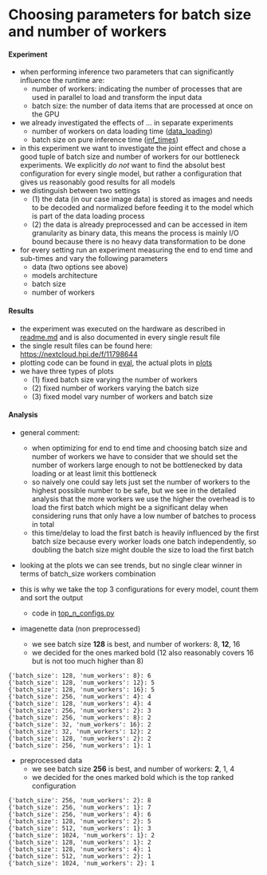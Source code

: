 # Choosing parameters for batch size and number of workers

#### Experiment

- when performing inference two parameters that can significantly influence the runtime are:
    - number of workers: indicating the number of processes that are used in parallel to load and transform the input
      data
    - batch size: the number of data items that are processed at once on the GPU
- we already investigated the effects of ... in separate experiments
    - number of workers on data loading time ([data_loading](..%2Fdata_loading))
    - batch size on pure inference time ([inf_times](..%2Finf_times))
- in this experiment we want to investigate the joint effect and chose a good tuple of batch size and number of workers
  for our bottleneck experiments. We explicitly *do not* want to find the absolut best configuration for every single
  model, but rather a configuration that gives us reasonably good results for all models
- we distinguish between two settings
    - (1) the data (in our case image data) is stored as images and needs to be decoded and normalized before feeding it
      to the model which is part of the data loading process
    - (2) the data is already preprocessed and can be accessed in item granularity as binary data, this means the
      process is mainly I/O bound because there is no heavy data transformation to be done
- for every setting run an experiment measuring the end to end time and sub-times and vary the following parameters
    - data (two options see above)
    - models architecture
    - batch size
    - number of workers

#### Results

- the experiment was executed on the hardware as described in [readme.md](..%2F..%2F..%2Fexp_environment%2Freadme.md)
  and is also documented in every single result file
- the single result files can be found here: https://nextcloud.hpi.de/f/11798644
- plotting code can be found in [eval](eval), the actual plots in [plots](plots)
- we have three types of plots
    - (1) fixed batch size varying the number of workers
    - (2) fixed number of workers varying the batch size
    - (3) fixed model vary number of workers and batch size

#### Analysis

- general comment:
    - when optimizing for end to end time and choosing batch size and number of workers we have to consider
      that we should set the number of workers large enough to not be bottlenecked by data loading or at least limit
      this
      bottleneck
    - so naively one could say lets just set the number of workers to the highest possible number to be safe, but we see
      in the detailed analysis that the more workers we use the higher the overhead is to load the first batch which
      might be a significant delay when considering runs that only have a low number of batches to process in total
    - this time/delay to load the first batch is heavily influenced by the first batch size because every worker loads
      one batch independently, so doubling the batch size might double the size to load the first batch

- looking at the plots we can see trends, but no single clear winner in terms of batch_size workers combination
- this is why we take the top 3 configurations for every model, count them and sort the output
    - code in [top_n_configs.py](eval%2Ftop_n_configs.py)
- imagenette data (non preprocessed)
    - we see batch size **128** is best, and number of workers: 8, **12**, 16
    - we decided for the ones marked bold (12 also reasonably covers 16 but is not too much higher than 8)

```
{'batch_size': 128, 'num_workers': 8}: 6
{'batch_size': 128, 'num_workers': 12}: 5
{'batch_size': 128, 'num_workers': 16}: 5
{'batch_size': 256, 'num_workers': 4}: 4
{'batch_size': 128, 'num_workers': 4}: 4
{'batch_size': 256, 'num_workers': 2}: 3
{'batch_size': 256, 'num_workers': 8}: 2
{'batch_size': 32, 'num_workers': 16}: 2
{'batch_size': 32, 'num_workers': 12}: 2
{'batch_size': 128, 'num_workers': 2}: 2
{'batch_size': 256, 'num_workers': 1}: 1
```

- preprocessed data
    - we see batch size **256** is best, and number of workers: **2**, 1, 4
    - we decided for the ones marked bold which is the top ranked configuration

```
{'batch_size': 256, 'num_workers': 2}: 8
{'batch_size': 256, 'num_workers': 1}: 7
{'batch_size': 256, 'num_workers': 4}: 6
{'batch_size': 128, 'num_workers': 2}: 5
{'batch_size': 512, 'num_workers': 1}: 3
{'batch_size': 1024, 'num_workers': 1}: 2
{'batch_size': 128, 'num_workers': 1}: 2
{'batch_size': 128, 'num_workers': 4}: 1
{'batch_size': 512, 'num_workers': 2}: 1
{'batch_size': 1024, 'num_workers': 2}: 1
```




